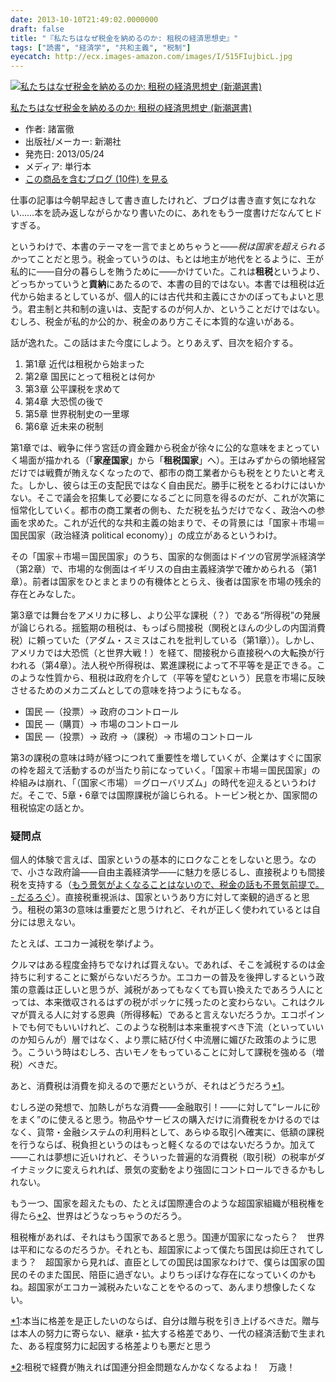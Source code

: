 ```yaml
---
date: 2013-10-10T21:49:02.0000000
draft: false
title: "『私たちはなぜ税金を納めるのか: 租税の経済思想史』"
tags: ["読書", "経済学", "共和主義", "税制"]
eyecatch: http://ecx.images-amazon.com/images/I/515FIujbicL.jpg
---
```

<p><div class="hatena-asin-detail"><a href="http://www.amazon.co.jp/exec/obidos/ASIN/4106037270/bestylesnet-22/"><img src="https://images-fe.ssl-images-amazon.com/images/I/41d1TKF-sSL._SL160_.jpg" class="hatena-asin-detail-image" alt="私たちはなぜ税金を納めるのか: 租税の経済思想史 (新潮選書)" title="私たちはなぜ税金を納めるのか: 租税の経済思想史 (新潮選書)"></a><div class="hatena-asin-detail-info"><p class="hatena-asin-detail-title"><a href="http://www.amazon.co.jp/exec/obidos/ASIN/4106037270/bestylesnet-22/">私たちはなぜ税金を納めるのか: 租税の経済思想史 (新潮選書)</a></p><ul><li><span class="hatena-asin-detail-label">作者:</span> 諸富徹</li><li><span class="hatena-asin-detail-label">出版社/メーカー:</span> 新潮社</li><li><span class="hatena-asin-detail-label">発売日:</span> 2013/05/24</li><li><span class="hatena-asin-detail-label">メディア:</span> 単行本</li><li><a href="http://d.hatena.ne.jp/asin/4106037270/bestylesnet-22" target="_blank">この商品を含むブログ (10件) を見る</a></li></ul></div><div class="hatena-asin-detail-foot"></div></div></p><p><script>    window.twttr = (function(d, s, id) {        var js, fjs = d.getElementsByTagName(s)[0],            t = window.twttr || {};        if (d.getElementById(id)) return t;        js = d.createElement(s);        js.id = id;        js.src = "https://platform.twitter.com/widgets.js";        fjs.parentNode.insertBefore(js, fjs);        t._e = [];        t.ready = function(f) {            t._e.push(f);        };        return t;    }(document, "script", "twitter-wjs"));</script><script>    twttr.ready(function (twttr) {        var el = document.getElementsByClassName('twitter-syntax-tweet-id-387832212475084800');        for (var i=0;i<el.length;i++) {            if (!!el[i].getAttribute('data-is-tweet-loaded')){                continue;            }            el[i].setAttribute('data-is-tweet-loaded', '1');            twttr.widgets.createTweet('387832212475084800',el[i],{});        }    });</script><div class="twitter-syntax-tweet-id-387832212475084800"></div></p><p>仕事の記事は今朝早起きして書き直したけれど、ブログは書き直す気になれない……本を読み返しながらかなり書いたのに、あれをもう一度書けだなんてヒドすぎる。</p><p>というわけで、本書のテーマを一言でまとめちゃうと――<i>税は国家を超えられるか</i>ってことだと思う。税金っていうのは、もとは地主が地代をとるように、王が私的に――自分の暮らしを賄うために――かけていた。これは<b>租税</b>というより、どっちかっていうと<b>貢納</b>にあたるので、本書の目的ではない。本書では租税は近代から始まるとしているが、個人的には古代共和主義にさかのぼってもよいと思う。君主制と共和制の違いは、支配するのが何人か、ということだけではない。むしろ、税金が私的か公的か、税金のあり方こそに本質的な違いがある。</p><p>話が逸れた。この話はまた今度にしよう。とりあえず、目次を紹介する。</p>

<ol>
<li>第1章 近代は租税から始まった</li>
<li>第2章 国民にとって租税とは何か</li>
<li>第3章 公平課税を求めて</li>
<li>第4章 大恐慌の後で</li>
<li>第5章 世界税制史の一里塚</li>
<li>第6章 近未来の税制</li>
</ol><p>第1章では、戦争に伴う宮廷の資金難から税金が徐々に公的な意味をまとっていく場面が描かれる（「<b>家産国家</b>」から「<b>租税国家</b>」へ）。王はみずからの領地経営だけでは戦費が賄えなくなったので、都市の商工業者からも税をとりたいと考えた。しかし、彼らは王の支配民ではなく自由民だ。勝手に税をとるわけにはいかない。そこで議会を招集して必要になるごとに同意を得るのだが、これが次第に恒常化していく。都市の商工業者の側も、ただ税を払うだけでなく、政治への参画を求めた。これが近代的な共和主義の始まりで、その背景には「国家＋市場＝国民国家（政治経済 political economy）」の成立があるというわけ。</p><p>その「国家＋市場＝国民国家」のうち、国家的な側面はドイツの官房学派経済学（第2章）で、市場的な側面はイギリスの自由主義経済学で確かめられる（第1章）。前者は国家をひとまとまりの有機体ととらえ、後者は国家を市場の残余的存在とみなした。</p><p>第3章では舞台をアメリカに移し、より公平な課税（？）である“所得税”の発展が論じられる。揺籃期の租税は、もっぱら間接税（関税とほんの少しの内国消費税）に頼っていた（アダム・スミスはこれを批判している（第1章））。しかし、アメリカでは大恐慌（と世界大戦！）を経て、間接税から直接税への大転換が行われる（第4章）。法人税や所得税は、累進課税によって不平等を是正できる。このような性質から、租税は政府を介して（平等を望むという）民意を市場に反映させるためのメカニズムとしての意味を持つようにもなる。</p>

<ul>
<li>国民 ―（投票）→ 政府のコントロール</li>
<li>国民 ―（購買）→ 市場のコントロール</li>
<li>国民 ―（投票）→ 政府 →（課税）→ 市場のコントロール</li>
</ul><p>第3の課税の意味は時が経つにつれて重要性を増していくが、企業はすぐに国家の枠を超えて活動するのが当たり前になっていく。「国家＋市場＝国民国家」の枠組みは崩れ、「（国家＜市場）＝グローバリズム」の時代を迎えるというわけだ。そこで、5章・6章では国際課税が論じられる。トービン税とか、国家間の租税協定の話とか。</p>

<div class="section">
<h3>疑問点</h3>
<p>個人的体験で言えば、国家というの基本的にロクなことをしないと思う。なので、小さな政府論――自由主義経済学――に魅力を感じるし、直接税よりも間接税を支持する（<a href="https://blog.daruyanagi.jp/entry/2012/06/22/084138">&#x3082;&#x3046;&#x666F;&#x6C17;&#x304C;&#x3088;&#x304F;&#x306A;&#x308B;&#x3053;&#x3068;&#x306F;&#x306A;&#x3044;&#x306E;&#x3067;&#x3001;&#x7A0E;&#x91D1;&#x306E;&#x8A71;&#x3082;&#x4E0D;&#x666F;&#x6C17;&#x524D;&#x63D0;&#x3067;&#x3002; - &#x3060;&#x308B;&#x308D;&#x3050;</a>）。直接税重視派は、国家というあり方に対して楽観的過ぎると思う。租税の第3の意味は重要だと思うけれど、それが正しく使われているとは自分には思えない。</p><p>たとえば、エコカー減税を挙げよう。</p><p>クルマはある程度金持ちでなければ買えない。であれば、そこを減税するのは金持ちに利することに繋がらないだろうか。エコカーの普及を後押しするという政策の意義は正しいと思うが、減税があってもなくても買い換えたであろう人にとっては、本来徴収されるはずの税がポッケに残ったのと変わらない。これはクルマが買える人に対する恩典（所得移転）であると言えないだろうか。エコポイントでも何でもいいけれど、このような税制は本来重視すべき下流（といっていいのか知らんが）層ではなく、より票に結び付く中流層に媚びた政策のように思う。こういう時はむしろ、古いモノをもっていることに対して課税を強める（増税）べきだ。</p><p>あと、消費税は消費を抑えるので悪だというが、それはどうだろう<a href="#f-4c20452c" name="fn-4c20452c" title="本当に格差を是正したいのならば、自分は贈与税を引き上げるべきだ。贈与は本人の努力に寄らない、継承・拡大する格差であり、一代の経済活動で生まれた、ある程度努力に起因する格差よりも悪だと思う">*1</a>。</p><p>むしろ逆の発想で、加熱しがちな消費――金融取引！――に対して“レールに砂をまく”のに使えると思う。物品やサービスの購入だけに消費税をかけるのではなく、貨幣・金融システムの利用料として、あらゆる取引へ確実に、低額の課税を行うならば、税負担というのはもっと軽くなるのではないだろうか。加えて――これは夢想に近いけれど、そういった普遍的な消費税（取引税）の税率がダイナミックに変えられれば、景気の変動をより強固にコントロールできるかもしれない。</p><p>もう一つ、国家を超えたもの、たとえば国際連合のような超国家組織が租税権を得たら<a href="#f-e19dbe5c" name="fn-e19dbe5c" title="租税で経費が賄えれば国連分担金問題なんかなくなるよね！　万歳！">*2</a>、世界はどうなっちゃうのだろう。</p><p>租税権があれば、それはもう国家であると思う。国連が国家になったら？　世界は平和になるのだろうか。それとも、超国家によって僕たち国民は抑圧されてしまう？　超国家から見れば、直臣としての国民は国家なわけで、僕らは国家の国民のそのまた国民、陪臣に過ぎない。よりちっぽけな存在になっていくのかもね。超国家がエコカー減税みたいなことをやるのって、あんまり想像したくない。</p><p><script>    window.twttr = (function(d, s, id) {        var js, fjs = d.getElementsByTagName(s)[0],            t = window.twttr || {};        if (d.getElementById(id)) return t;        js = d.createElement(s);        js.id = id;        js.src = "https://platform.twitter.com/widgets.js";        fjs.parentNode.insertBefore(js, fjs);        t._e = [];        t.ready = function(f) {            t._e.push(f);        };        return t;    }(document, "script", "twitter-wjs"));</script><script>    twttr.ready(function (twttr) {        var el = document.getElementsByClassName('twitter-syntax-tweet-id-388268982450413569');        for (var i=0;i<el.length;i++) {            if (!!el[i].getAttribute('data-is-tweet-loaded')){                continue;            }            el[i].setAttribute('data-is-tweet-loaded', '1');            twttr.widgets.createTweet('388268982450413569',el[i],{});        }    });</script><div class="twitter-syntax-tweet-id-388268982450413569"></div></p>

</div><div class="footnote">
<p class="footnote"><a href="#fn-4c20452c" name="f-4c20452c" class="footnote-number">*1</a><span class="footnote-delimiter">:</span><span class="footnote-text">本当に格差を是正したいのならば、自分は贈与税を引き上げるべきだ。贈与は本人の努力に寄らない、継承・拡大する格差であり、一代の経済活動で生まれた、ある程度努力に起因する格差よりも悪だと思う</span></p>
<p class="footnote"><a href="#fn-e19dbe5c" name="f-e19dbe5c" class="footnote-number">*2</a><span class="footnote-delimiter">:</span><span class="footnote-text">租税で経費が賄えれば国連分担金問題なんかなくなるよね！　万歳！</span></p>
</div>